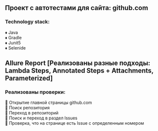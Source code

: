 ## Проект с автотестами для сайта: github.com
### Technology stack:
:diamonds: Java  
:diamonds: Gradle  
:diamonds: Junit5  
:diamonds: Selenide  
## Allure Report [Реализованы разные подходы: Lambda Steps, Annotated Steps + Attachments, Parameterized]  
### Реализованы проверки:    
 :small_blue_diamond: Открытие главной страницы github.com  
 :small_blue_diamond: Поиск репозитория  
 :small_blue_diamond: Переход в репозиторий  
 :small_blue_diamond: Поиск и переход в раздел Issues  
 :small_blue_diamond: Проверка, что на странице есть Issue с определенным номером  
